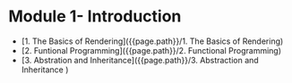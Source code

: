 # Module 1- Introduction

* [1. The Basics of Rendering]({{page.path}}/1. The Basics of Rendering)
* [2. Funtional Programming]({{page.path}}/2. Functional Programming)
* [3. Abstration and Inheritance]({{page.path}}/3. Abstraction and Inheritance )